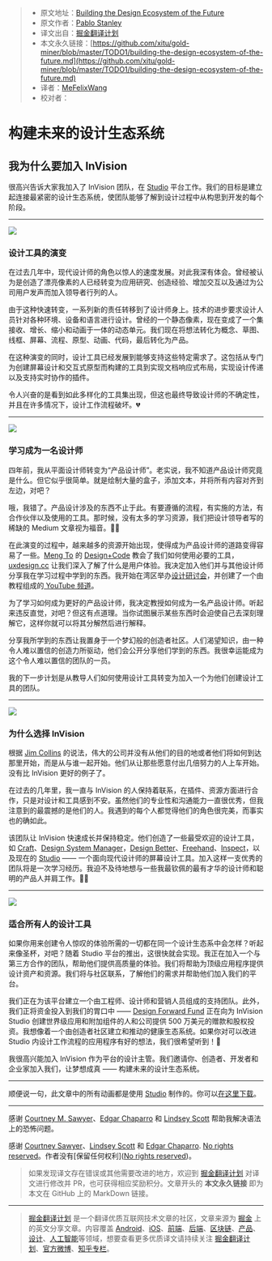 > * 原文地址：[Building the Design Ecosystem of the Future](https://medium.com/@pablostanley/building-the-design-ecosystem-of-the-future-d22b663fed1f)
> * 原文作者：[Pablo Stanley](https://medium.com/@pablostanley?source=post_header_lockup)
> * 译文出自：[掘金翻译计划](https://github.com/xitu/gold-miner)
> * 本文永久链接：[https://github.com/xitu/gold-miner/blob/master/TODO1/building-the-design-ecosystem-of-the-future.md](https://github.com/xitu/gold-miner/blob/master/TODO1/building-the-design-ecosystem-of-the-future.md)
> * 译者：[MeFelixWang](https://github.com/MeFelixWang)
> * 校对者：

# 构建未来的设计生态系统

## 我为什么要加入 InVision

很高兴告诉大家我加入了 InVision 团队，在 [Studio](https://www.invisionapp.com/studio) 平台工作。我们的目标是建立起连接最紧密的设计生态系统，使团队能够了解到设计过程中从构思到开发的每个阶段。

* * *

![](https://cdn-images-1.medium.com/max/800/1*YueL6vogJTWvNi-03_h2Vw.gif)

### 设计工具的演变

在过去几年中，现代设计师的角色以惊人的速度发展。对此我深有体会。曾经被认为是创造了漂亮像素的人已经转变为应用研究、创造经验、增加交互以及通过为公司用户发声而加入领导者行列的人。

由于这种快速转变，一系列新的责任转移到了设计师身上。技术的进步要求设计人员针对各种环境、设备和语言进行设计。曾经的一个静态像素，现在变成了一个集接收、增长、缩小和动画于一体的动态单元。我们现在将想法转化为概念、草图、线框、屏幕、流程、原型、动画、代码，最后转化为产品。

在这种演变的同时，设计工具已经发展到能够支持这些特定需求了。这包括从专门为创建屏幕设计和交互式原型而构建的工具到实现文档响应式布局，实现设计传递以及支持实时协作的插件。

令人兴奋的是看到如此多样化的工具集出现，但这也最终导致设计师的不确定性，并且在许多情况下，设计工作流程破坏。💔

* * *

![](https://cdn-images-1.medium.com/max/800/1*MkogGsVeqrb3HpzbF4u0Dg.gif)

### 学习成为一名设计师

四年前，我从平面设计师转变为“产品设计师”。老实说，我不知道产品设计师究竟是什么。但它似乎很简单。就是绘制大量的盒子，添加文本，并将所有内容对齐到左边，对吧？

哦，我错了。产品设计涉及的东西不止于此。有要遵循的流程，有实施的方法，有合作伙伴以及使用的工具。那时候，没有太多的学习资源，我们把设计领导者写的稀缺的 Medium 文章视为福音。🙏🏽

在此演变的过程中，越来越多的资源开始出现，使得成为产品设计师的道路变得容易了一些。[Meng To](https://medium.com/@mengto) 的 [Design+Code](https://designcode.io/) 教会了我们如何使用必要的工具，[uxdesign.cc](https://medium.com/@uxdesigncc) 让我们深入了解了什么是用户体验。我决定加入他们并与其他设计师分享我在学习过程中学到的东西。我开始在湾区举办[设计研讨会]((https://www.meetup.com/))，并创建了一个由教程组成的[ YouTube 频道]((https://www.youtube.com/c/sketchtogethertv))。

为了学习如何成为更好的产品设计师，我决定教授如何成为一名产品设计师。听起来违反直觉，对吧？但这有点道理。当你试图展示某些东西时会迫使自己去深刻理解它，这样你就可以将其分解然后进行解释。

分享我所学到的东西让我置身于一个梦幻般的创造者社区。人们渴望知识，由一种令人难以置信的创造力所驱动，他们会公开分享他们学到的东西。我很幸运能成为这个令人难以置信的团队的一员。

我的下一步计划是从教导人们如何使用设计工具转变为加入一个为他们创建设计工具的团队。

* * *

![](https://cdn-images-1.medium.com/max/800/1*SenVAHnqgG4uTWEm971hXQ.gif)

### 为什么选择 InVision

根据 [Jim Collins](https://www.jimcollins.com/article_topics/articles/good-to-great.html) 的说法，伟大的公司并没有从他们的目的地或者他们将如何到达那里开始，而是从与谁一起开始。他们从让那些愿意付出几倍努力的人上车开始。没有比 InVision 更好的例子了。

在过去的几年里，我一直与 InVision 的人保持着联系，在插件、资源方面进行合作，只是对设计和工具感到不安。虽然他们的专业性和沟通能力一直很优秀，但我注意到的最震撼的是他们的人。我遇到的每个人都觉得他们的角色很完美，而事实也的确如此。

该团队让 InVision 快速成长并保持稳定。他们创造了一些最受欢迎的设计工具，如 [Craft](https://www.invisionapp.com/craft)、[Design System Manager](https://www.invisionapp.com/blog/announcing-invision-design-system-manager/)，[Design Better](https://www.designbetter.co/)、[Freehand](https://www.invisionapp.com/feature/freehand)、[Inspect](https://www.invisionapp.com/feature/inspect)，以及现在的 [Studio](https://www.invisionapp.com/studio) —— 一个面向现代设计师的屏幕设计工具。加入这样一支优秀的团队将是一次学习经历。我迫不及待地想与一些我最钦佩的最有才华的设计师和聪明的产品人并肩工作。🙌🏽

* * *

![](https://cdn-images-1.medium.com/max/800/1*8Z9ciGXuvpoAPDv_N8zNew.gif)

### 适合所有人的设计工具

如果你用来创建令人惊叹的体验所需的一切都在同一个设计生态系中会怎样？听起来像圣杯，对吧？随着 Studio 平台的推出，这很快就会实现。我正在加入一个与第三方合作的团队，帮助他们提供高质量的体验。我们将帮助为顶级应用程序提供设计资产和资源。我们将与社区联系，了解他们的需求并帮助他们加入我们的平台。

我们正在为该平台建立一个由工程师、设计师和营销人员组成的支持团队。此外，我们正将资金投入到我们的胃口中 —— [Design Forward Fund](https://www.invisionapp.com/design-forward-fund) 正在向为 InVision Studio 创建世界级应用和附加组件的人和公司提供 500 万美元的赠款和股权投资。我想像着一个由创造者社区建立和推动的健康生态系统。如果你对可以改进 Studio 内设计工作流程的应用程序有好的想法，我们很希望听到！📣

我很高兴能加入 InVision 作为平台的设计主管。我们邀请你、创造者、开发者和企业家加入我们，让梦想成真 —— 构建未来的设计生态系统。

* * *

顺便说一句，此文章中的所有动画都是使用 [Studio](https://www.invisionapp.com/studio) 制作的。你可以[在这里下载](https://www.dropbox.com/sh/nsq4kd2w9v7801h/AAAbNsPy5vLbKOiPIQgFDTDoa?dl=0)。

* * *

感谢 [Courtney M. Sawyer](https://medium.com/@courtneymsawyer)、[Edgar Chaparro](https://medium.com/@Echaparro) 和 [Lindsey Scott](https://medium.com/@lindseylinds) 帮助我解决语法上的恐怖问题。

感谢 [Courtney Sawyer](https://medium.com/@csawyer?source=post_page)、[Lindsey Scott](https://medium.com/@lindseylinds?source=post_page) 和 [Edgar Chaparro](https://medium.com/@Echaparro?source=post_page). [No rights reserved](http://creativecommons.org/publicdomain/zero/1.0/)。作者没有[保留任何权利]([No rights reserved](http://creativecommons.org/publicdomain/zero/1.0/))。

> 如果发现译文存在错误或其他需要改进的地方，欢迎到 [掘金翻译计划](https://github.com/xitu/gold-miner) 对译文进行修改并 PR，也可获得相应奖励积分。文章开头的 **本文永久链接** 即为本文在 GitHub 上的 MarkDown 链接。


---

> [掘金翻译计划](https://github.com/xitu/gold-miner) 是一个翻译优质互联网技术文章的社区，文章来源为 [掘金](https://juejin.im) 上的英文分享文章。内容覆盖 [Android](https://github.com/xitu/gold-miner#android)、[iOS](https://github.com/xitu/gold-miner#ios)、[前端](https://github.com/xitu/gold-miner#前端)、[后端](https://github.com/xitu/gold-miner#后端)、[区块链](https://github.com/xitu/gold-miner#区块链)、[产品](https://github.com/xitu/gold-miner#产品)、[设计](https://github.com/xitu/gold-miner#设计)、[人工智能](https://github.com/xitu/gold-miner#人工智能)等领域，想要查看更多优质译文请持续关注 [掘金翻译计划](https://github.com/xitu/gold-miner)、[官方微博](http://weibo.com/juejinfanyi)、[知乎专栏](https://zhuanlan.zhihu.com/juejinfanyi)。

